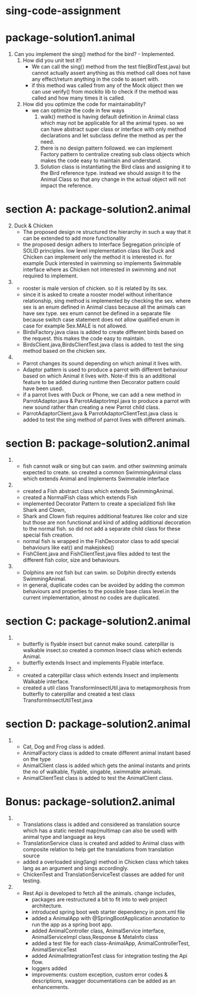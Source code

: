 # sing-code-assignment
package-solution1.animal
=================
1. Can you implement the sing() method for the bird? - Implemented.
   1. How did you unit test it? 
        - We can call the sing() method from the test file(BirdTest.java) but cannot actually assert anything as this method call does not have any effect/return anything in the code to assert with.
        - if this method was called from any of the Mock object then we can use verify() from mockito lib to check if the method was called and how many times it is called.
   2. How did you optimize the code for maintainability?
        - we can optimize the code in few ways
            1. walk() method is having default definition in Animal class which may not be applicable for all the animal types. so we can have abstract super class or interface with only method declarations and let subclass define the method as per the need.
            2. there is no design pattern followed. we can implement Factory pattern to centralize creating sub class objects which makes the code easy to maintain and understand.
            3. Solution class is instantiating the Bird class and assigning it to the Bird reference type. instead we should assign it to the Animal Class so that any change in the actual object will not impact the reference.
            
section A: package-solution2.animal
============================
2. Duck & Chicken
    - The proposed design re structured the hierarchy in such a way that it can be extended to add more functionality 
    - the proposed design adhers to Interface Segregation principle of SOLID principles. low level implementation class like Duck and Chicken can implement only the method it is interested in. for example Duck interested in swimming so implements Swimmable interface where as Chicken not interested in swimming and not required to implement.
3. 
    - rooster is male version of chicken. so it is related by its sex.
    - since it is asked to create a rooster model without inheritance relationship, sing method is implemented by checking the sex. where sex is an enum defined in Animal class because all the animals can have sex type. sex enum cannot be defined in a separate file because switch case statement does not allow qualified enum in case for example Sex.MALE is not allowed.
    - BirdsFactory.java class is added to create different birds based on the request. this makes the code easy to maintain.
    - BirdsClient.java,BirdsClientTest.java class is added to test the sing method based on the chicken sex.
4. 
    - Parrot changes its sound depending on which animal it lives with.
    - Adaptor pattern is used to produce a parrot with different behaviour based on which Animal it lives with. Note-if this is an additional feature to be added during runtime then Decorator pattern could have been used.
    - if a parrot lives with Duck or Phone, we can add a new method in ParrotAdaptor.java & ParrotAdaptorImpl.java to produce a parrot with new sound rather than creating a new Parrot child class.
    - ParrotAdaptorClient.java & ParrotAdaptorClientTest.java class is added to test the sing method of parrot lives with different animals.
    
section B: package-solution2.animal
============================    
1. 
    - fish cannot walk or sing but can swim. and other swimming animals expected to create. so created a common SwimmingAnimal class which extends Animal and Implements Swimmable interface
2. 
    - created a Fish abstract class which extends SwimmingAnimal.
    - created a NormalFish class which extends Fish
    - implemented Decorator Pattern to create a specialized fish like Shark and Clown,
    - Shark and Clown fish requires additional features like color and size but those are non functional and kind of adding additional decoration to the normal fish. so did not add a separate child class for these special fish creation.
    - normal fish is wrapped in the FishDecorator class to add special behaviours like eat() and makejokes()
    - FishClient.java and FishClientTest.java files added to test the different fish color, size and behaviours.
3.  
    - Dolphins are not fish but can swim. so Dolphin directly extends SwimmingAnimal.
    - in general, duplicate codes can be avoided by adding the common behaviours and properties to the possible base class level.in the current implementation, almost no codes are duplicated.   

section C: package-solution2.animal
============================      
1. 
    - butterfly is flyable insect but cannot make sound. caterpillar is walkable insect.so created a common Insect class which extends Animal.
    - butterfly extends Insect and implements Flyable interface.
2. 
    - created a caterpillar class which extends Insect and implements Walkable interface.
    - created a util class TransformInsectUtil.java to metapmorphosis from butterfly to caterpillar and created a test class TransformInsectUtilTest.java

section D: package-solution2.animal
============================   
 1. 
    - Cat, Dog and Frog class is added.
    - AnimalFactory class is added to create different animal instant based on the type
    - AnimalClient class is added which gets the animal instants and prints the no of walkable, flyable, singable, swimmable animals.
    - AnimalClientTest class is added to test the AnimalClient class.

Bonus: package-solution2.animal
============================
1. 
    - Translations class is added and considered as translation source which has a static nested map(multimap can also be used) with animal type and language as keys 
    - TranslationService class is created and added to Animal class with composite relation to help get the translations from translation source
    - added a overloaded sing(lang) method in Chicken class which takes lang as an argument and sings accordingly.
    - ChickenTest and TranslationServiceTest classes are added for unit testing.
2.
    - Rest Api is developed to fetch all the animals. change includes,
        - packages are restructured a bit to fit into to web project architecture.
        - introduced spring boot web starter dependency in pom.xml file
        - added a AnimalApp with @SpringBootApplication annotation to run the app as a spring boot app.
        - added AnimalController class, AnimalService interface, AnimalServiceImpl class,Response & MetaInfo class
        - added a test file for each class-AnimalApp, AnimalControllerTest, AnimalServiceTest
        - added AnimalIntegrationTest class for integration testing the Api flow.
        - loggers added
        - improvements: custom exception, custom error codes & descriptions, swagger documentations can be added as an enhancements.